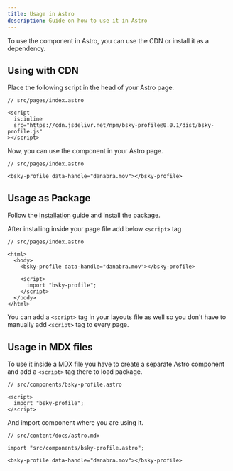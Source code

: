 ```yaml
---
title: Usage in Astro
description: Guide on how to use it in Astro
---
```


To use the component in Astro, you can use the CDN or install it as a dependency.

## Using with CDN

Place the following script in the head of your Astro page.

```astro
// src/pages/index.astro

<script
  is:inline
  src="https://cdn.jsdelivr.net/npm/bsky-profile@0.0.1/dist/bsky-profile.js"
></script>
```

Now, you can use the component in your Astro page.

```astro
// src/pages/index.astro

<bsky-profile data-handle="danabra.mov"></bsky-profile>
```

## Usage as Package

Follow the [Installation](/getting-started#installation) guide and install the package.

After installing inside your page file add below `<script>` tag

```astro
// src/pages/index.astro

<html>
  <body>
    <bsky-profile data-handle="danabra.mov"></bsky-profile>

    <script>
      import "bsky-profile";
    </script>
  </body>
</html>
```

You can add a `<script>` tag in your layouts file as well so you don't have to manually add `<script>` tag to every page.

## Usage in MDX files

To use it inside a MDX file you have to create a separate Astro component and add a `<script>` tag there to load package.

```astro
// src/components/bsky-profile.astro

<script>
  import "bsky-profile";
</script>
```

And import component where you are using it.

```mdx
// src/content/docs/astro.mdx

import "src/components/bsky-profile.astro";

<bsky-profile data-handle="danabra.mov"></bsky-profile>
```
